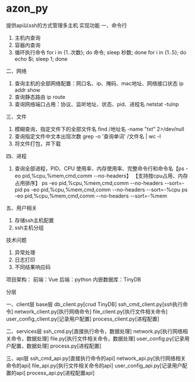 # azon_py
提供api以ssh的方式管理多主机
实现功能
一、命令行
1. 主机内查询
2. 容器内查询
3. 循环执行命令
for i in {1..次数}; do 命令; sleep 秒数; done
for i in {1..5}; do echo $i; sleep 1; done

二、网络
1. 查询主机的全部网络配置：网口名、ip、掩码、mac地址、网络接口状态
ip addr show
2. 查询静态路由
ip route
3. 查询网络端口占用：协议、监听地址、状态、pid、进程名
netstat -tulnp

三、文件
1. 模糊查询，指定文件下的全部文件名
find /地址名 -name "*txt*" 2>/dev/null
2. 查询指定文件中文本出现次数
grep -o '查询单词' /文件名 | wc -l
3. 将文件打包，并下载

四、进程
1. 查询全部进程，PID、CPU 使用率、内存使用率、完整命令行和命令名【ps -eo pid,%cpu,%mem,cmd,comm --no-headers】
【支持按cpu占用、内存占用排序】
ps -eo pid,%cpu,%mem,cmd,comm --no-headers --sort=-pid
ps -eo pid,%cpu,%mem,cmd,comm --no-headers --sort=-%cpu
ps -eo pid,%cpu,%mem,cmd,comm --no-headers --sort=-%mem

五、用户相关
1. 存储ssh主机配置
2. ssh主机分组

技术问题
1. 异常处理
2. 日志打印
3. 不同结果响应码


项目架构：
    前端：Vue
    后端：python
    内嵌数据库：TinyDB

分层

一、client层
base层
    db_client.py[crud TinyDB]
    ssh_cmd_client.py[ssh执行命令]
network_client.py[执行网络命令]
file_client.py[执行文件相关命令]
user_config_client.py[记录用户配置]
process_client.py[进程配置]

二、services层
ssh_cmd.py[直接执行命令，数据处理]
network.py[执行网络相关命令，数据处理]
file.py[执行文件相关命令，数据处理]
user_config.py[记录用户配置，数据处理]
process.py[进程配置]

三、api层
ssh_cmd_api.py[直接执行命令的api]
network_api.py[执行网络相关命令的api]
file_api.py[执行文件相关命令的api]
user_config_api.py[记录用户配置的api]
process_api.py[进程配置api]
